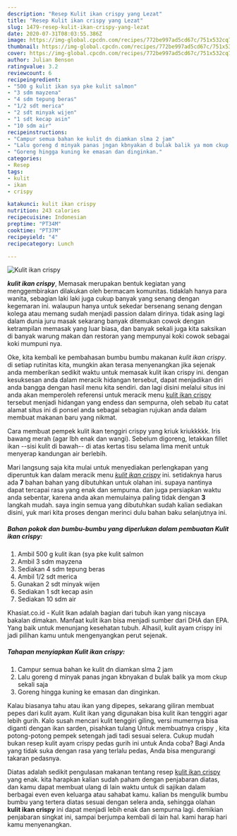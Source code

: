 ```yaml
---
description: "Resep Kulit ikan crispy yang Lezat"
title: "Resep Kulit ikan crispy yang Lezat"
slug: 1479-resep-kulit-ikan-crispy-yang-lezat
date: 2020-07-31T08:03:55.386Z
image: https://img-global.cpcdn.com/recipes/772be997ad5cd67c/751x532cq70/kulit-ikan-crispy-foto-resep-utama.jpg
thumbnail: https://img-global.cpcdn.com/recipes/772be997ad5cd67c/751x532cq70/kulit-ikan-crispy-foto-resep-utama.jpg
cover: https://img-global.cpcdn.com/recipes/772be997ad5cd67c/751x532cq70/kulit-ikan-crispy-foto-resep-utama.jpg
author: Julian Benson
ratingvalue: 3.2
reviewcount: 6
recipeingredient:
- "500 g kulit ikan sya pke kulit salmon"
- "3 sdm mayzena"
- "4 sdm tepung beras"
- "1/2 sdt merica"
- "2 sdt minyak wijen"
- "1 sdt kecap asin"
- "10 sdm air"
recipeinstructions:
- "Campur semua bahan ke kulit dn diamkan slma 2 jam"
- "Lalu goreng d minyak panas jngan kbnyakan d bulak balik ya mom ckup sekali saja"
- "Goreng hingga kuning ke emasan dan dinginkan."
categories:
- Resep
tags:
- kulit
- ikan
- crispy

katakunci: kulit ikan crispy 
nutrition: 243 calories
recipecuisine: Indonesian
preptime: "PT34M"
cooktime: "PT37M"
recipeyield: "4"
recipecategory: Lunch

---
```



![Kulit ikan crispy](https://img-global.cpcdn.com/recipes/772be997ad5cd67c/751x532cq70/kulit-ikan-crispy-foto-resep-utama.jpg)

<b><i>kulit ikan crispy</i></b>, Memasak merupakan bentuk kegiatan yang menggembirakan dilakukan oleh bermacam komunitas. tidaklah hanya para wanita, sebagian laki laki juga cukup banyak yang senang dengan kegemaran ini. walaupun hanya untuk sekedar bersenang senang dengan kolega atau memang sudah menjadi passion dalam dirinya. tidak asing lagi dalam dunia juru masak sekarang banyak ditemukan cowok dengan ketrampilan memasak yang luar biasa, dan banyak sekali juga kita saksikan di banyak warung makan dan restoran yang mempunyai koki cowok sebagai koki mumpuni nya.

Oke, kita kembali ke pembahasan bumbu bumbu makanan <i>kulit ikan crispy</i>. di setiap rutinitas kita, mungkin akan terasa menyenangkan jika sejenak anda memberikan sedikit waktu untuk memasak kulit ikan crispy ini. dengan kesuksesan anda dalam meracik hidangan tersebut, dapat menjadikan diri anda bangga dengan hasil menu kita sendiri. dan lagi disini melalui situs ini anda akan memperoleh referensi untuk meracik menu <u>kulit ikan crispy</u> tersebut menjadi hidangan yang endess dan sempurna, oleh sebab itu catat alamat situs ini di ponsel anda sebagai sebagian rujukan anda dalam membuat makanan baru yang nikmat.

Cara membuat pempek kulit ikan tenggiri crispy yang kriuk kriukkkkk. Iris bawang merah (agar lbh enak dan wangi). Sebelum digoreng, letakkan fillet ikan --sisi kulit di bawah-- di atas kertas tisu selama lima menit untuk menyerap kandungan air berlebih.


Mari langsung saja kita mulai untuk menyediakan perlengkapan yang diperuntuk kan dalam meracik menu <u><i>kulit ikan crispy</i></u> ini. setidaknya harus ada <b>7</b> bahan bahan yang dibutuhkan untuk olahan ini. supaya nantinya dapat tercapai rasa yang enak dan sempurna. dan juga persiapkan waktu anda sebentar, karena anda akan memulainya paling tidak dengan <b>3</b> langkah mudah. saya ingin semua yang dibutuhkan sudah kalian sediakan disini, yuk mari kita proses dengan merinci dulu bahan baku selanjutnya ini.

<!--inarticleads1-->

##### Bahan pokok dan bumbu-bumbu yang diperlukan dalam pembuatan Kulit ikan crispy:

1. Ambil 500 g kulit ikan (sya pke kulit salmon
1. Ambil 3 sdm mayzena
1. Sediakan 4 sdm tepung beras
1. Ambil 1/2 sdt merica
1. Gunakan 2 sdt minyak wijen
1. Sediakan 1 sdt kecap asin
1. Sediakan 10 sdm air


Khasiat.co.id - Kulit Ikan adalah bagian dari tubuh ikan yang niscaya bakalan dimakan. Manfaat kulit ikan bisa menjadi sumber dari DHA dan EPA. Yang baik untuk menunjang kesehatan tubuh. Alhasil, kulit ayam crispy ini jadi pilihan kamu untuk mengenyangkan perut sejenak. 

<!--inarticleads2-->

##### Tahapan menyiapkan Kulit ikan crispy:

1. Campur semua bahan ke kulit dn diamkan slma 2 jam
1. Lalu goreng d minyak panas jngan kbnyakan d bulak balik ya mom ckup sekali saja
1. Goreng hingga kuning ke emasan dan dinginkan.


Kalau biasanya tahu atau ikan yang dipepes, sekarang giliran membuat pepes dari kulit ayam. Kulit ikan yang digunakan bisa kulit ikan tenggiri agar lebih gurih. Kalo susah mencari kulit tenggiri giling, versi mumernya bisa diganti dengan ikan sarden, pisahkan tulang Untuk membuatnya crispy , kita potong-potong pempek setengah jadi tadi sesuai selera. Cukup mudah bukan resep kulit ayam crispy pedas gurih ini untuk Anda coba? Bagi Anda yang tidak suka dengan rasa yang terlalu pedas, Anda bisa mengurangi takaran pedasnya. 

Diatas adalah sedikit pengulasan makanan tentang resep <u>kulit ikan crispy</u> yang enak. kita harapkan kalian sudah paham dengan penjabaran diatas, dan kamu dapat membuat ulang di lain waktu untuk di sajikan dalam berbagai even even keluarga atau sahabat kamu. kalian bs mengulik bumbu bumbu yang tertera diatas sesuai dengan selera anda, sehingga olahan <b>kulit ikan crispy</b> ini dapat menjadi lebih enak dan sempurna lagi. demikian penjabaran singkat ini, sampai berjumpa kembali di lain hal. kami harap hari kamu menyenangkan.
